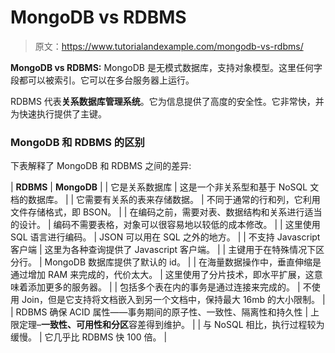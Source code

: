 # MongoDB vs RDBMS

> 原文：<https://www.tutorialandexample.com/mongodb-vs-rdbms/>

**MongoDB vs RDBMS:** MongoDB 是无模式数据库，支持对象模型。这里任何字段都可以被索引。它可以在多台服务器上运行。

RDBMS 代表**关系数据库管理系统**。它为信息提供了高度的安全性。它非常快，并为快速执行提供了主键。

### MongoDB 和 RDBMS 的区别

下表解释了 MongoDB 和 RDBMS 之间的差异:

| **RDBMS** | **MongoDB** |
| 它是关系数据库 | 这是一个非关系型和基于 NoSQL 文档的数据库。 |
| 它需要有关系的表来存储数据。 | 不同于通常的行和列，它利用文件存储格式，即 BSON。 |
| 在编码之前，需要对表、数据结构和关系进行适当的设计。 | 编码不需要表格，对象可以很容易地以较低的成本修改。 |
| 这里使用 SQL 语言进行编码。 | JSON 可以用在 SQL 之外的地方。 |
| 不支持 Javascript 客户端 | 这里为各种查询提供了 Javascript 客户端。 |
| 主键用于在特殊情况下区分行。 | MongoDB 数据库提供了默认的 id。 |
| 在海量数据操作中，垂直伸缩是通过增加 RAM 来完成的，代价太大。 | 这里使用了分片技术，即水平扩展，这意味着添加更多的服务器。 |
| 包括多个表在内的事务是通过连接来完成的。 | 不使用 Join，但是它支持将文档嵌入到另一个文档中，保持最大 16mb 的大小限制。 |
| RDBMS 确保 ACID 属性——事务期间的原子性、一致性、隔离性和持久性 | 上限定理–**一致性、可用性和分区**容差得到维护。 |
| 与 NoSQL 相比，执行过程较为缓慢。 | 它几乎比 RDBMS 快 100 倍。 |
